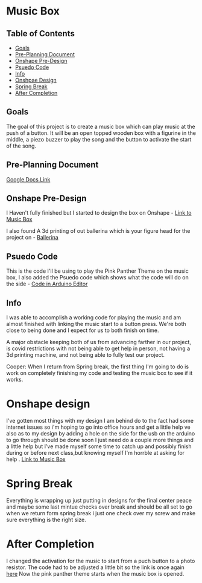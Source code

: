 # Music Box

## Table of Contents
* [Goals](#Goals)
* [Pre-Planning Document](#Pre-Planning-Document)
* [Onshape Pre-Design](#Onshape-Pre-Design)
* [Psuedo Code](#Psuedo-Code)
* [Info](#Info)
* [Onshpae Design](#Onshape-Design)
* [Spring Break](#Spring-Break)
* [After Completion](#After-Completion)

## Goals

The goal of this project is to create a music box which can play music at the push of a button. It will be an open topped wooden box with a figurine in the middle, a piezo buzzer to play the song and the button to activate the start of the song.

## Pre-Planning Document

[Google Docs Link](https://docs.google.com/document/d/1t9AGoTjgPdodNZodx1VPIkAsCzT7Abd_4i_2Dv82sn0/edit?usp=sharing)



## Onshape Pre-Design 

I Haven't fully finished but I started to design the box on Onshape - [Link to Music Box](https://cvilleschools.onshape.com/documents/4070da3629a921a665d7777d/w/15ceae94f1d3e58bcfee66e3/e/b3ec9e57a38d3c9760e5e44e) 

I also found A 3d printing of out ballerina which is your figure head for the project on - [Ballerina](https://www.thingiverse.com/thing:2679412)

## Psuedo Code

This is the code I'll be using to play the Pink Panther Theme on the music box, I also added the Psuedo code which shows what the code will do on the side - [Code in Arduino Editor](https://create.arduino.cc/editor/wmorela54/9488f8ee-c676-4620-bbf1-e6c64f40eed0/preview)

## Info

I was able to accomplish a working code for playing the music and am almost finished with linking the music start to a button press. We're both close to being done and I expect for us to both finish on time.

A major obstacle keeping both of us from advancing farther in our project, is covid restrictions with not being able to get help in person, not having a 3d printing machine, and not being able to fully test our project. 

Cooper: When I return from Spring break, the first thing I'm going to do is work on completely finishing my code and testing the music box to see if it works.

# Onshape design 

I've gotten most things with my design  I am behind do to the fact  had some internet issues so i'm hoping to go into office hours and get a little help ve also as to my design by adding a hole on the side for the usb on the arduino to go through  should be done soon I just need do a couple more things and a little help but I’ve made myself some time to catch up and possibly finish during or before next class,but knowing myself I'm horrble at asking for help . [Link to Music Box](https://cvilleschools.onshape.com/documents/4070da3629a921a665d7777d/w/15ceae94f1d3e58bcfee66e3/e/b3ec9e57a38d3c9760e5e44e) 


# Spring Break 

Everything  is wrapping up just putting in designs for the final center peace and maybe some last mintue checks over break and should be all set to go
when we return form spring break i just one check over my screw and make sure everything is the right size.

# After Completion

I changed the activation for the music to start from a puch button to a photo resistor. The code had to be adjusted a little bit so the link is once again [here](https://create.arduino.cc/editor/wmorela54/9488f8ee-c676-4620-bbf1-e6c64f40eed0/preview) Now the pink panther theme starts when the music box is opened.
